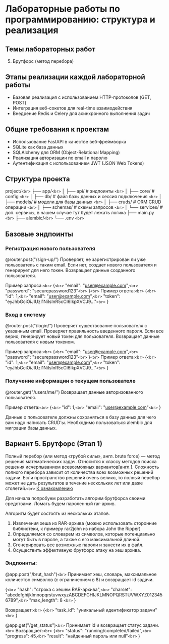 # Лабораторные работы по программированию: структура и реализация

## Темы лабораторных работ

5. Брутфорс (метод перебора)

## Этапы реализации каждой лабораторной работы

* Базовая реализация с использованием HTTP-протоколов (GET, POST)
* Интеграция веб-сокетов для real-time взаимодействия
* Внедрение Redis и Celery для асинхронного выполнения задач

## Общие требования к проектам

- Использование FastAPI в качестве веб-фреймворка
- SQLite как база данных
- SQLAlchemy для ORM (Object-Relational Mapping)
- Реализация авторизации по email и паролю
- Аутентификация с использованием JWT (JSON Web Tokens)

## Структура проекта

project/`<br>`
├── app/`<br>`
│   ├── api/           # эндпоинты `<br>`
│   ├── core/          # config `<br>`
│   ├── db/            # файл базы данных и сессия подключения `<br>`
│   ├── models/        # модели для базы данных `<br>`
│   ├── cruds/         # ORM CRUD операции `<br>`
│   ├── schemas/       # схемы запросов `<br>`
│   └── services/      # доп. сервисы, в нашем случае тут будет лежать логика
├── main.py `<br>`
├── alembic/`<br>`
└── .env `<br>`

## Базовые эндпоинты

### Регистрация нового пользователя

@router.post("/sign-up/")
Проверяет, не зарегистрирован ли уже пользователь с таким email.
Если нет, создает нового пользователя и генерирует для него токен.
Возвращает данные созданного пользователя.

Пример запроса:`<br>`
{`<br>`
"email": "user@example.com",`<br>`
"password": "securepassword123"`<br>`
}`<br>`
Пример ответа:`<br>`
{`<br>`
"id": 1,`<br>`
"email": "user@example.com",`<br>`
"token": "eyJhbGciOiJIUzI1NiIsInR5cCI6IkpXVCJ9..."`<br>`
}

### Вход в систему

@router.post("/login/")
Проверяет существование пользователя с указанным email.
Проверяет правильность введенного пароля.
Если все верно, генерирует новый токен для пользователя.
Возвращает данные пользователя с новым токеном.

Пример запроса:`<br>`
{`<br>`
"email": "user@example.com",`<br>`
"password": "securepassword123"`<br>`
}`<br>`
Пример ответа:`<br>`
{`<br>`
"id": 1,`<br>`
"email": "user@example.com",`<br>`
"token": "eyJhbGciOiJIUzI1NiIsInR5cCI6IkpXVCJ9..."`<br>`
}

### Получение информации о текущем пользователе

@router.get("/users/me/")
Возвращает данные авторизованного пользователя.

Пример ответа:`<br>`
{`<br>`
"id": 1,`<br>`
"email": "user@example.com"`<br>`
}

Данные о пользователе должны сохраняться в базу данных для чего вам надо написать CRUD'ы.
Необходимо пользоваться alembic для миграции базы данных.

## Вариант 5. Брутфорс (Этап 1)

Полный перебор (или метод «грубой силы», англ. brute force) — метод решения математических задач. Относится к классу методов поиска решения исчерпыванием всевозможных вариантов[англ.]. Сложность полного перебора зависит от количества всех возможных решений задачи. Если пространство решений очень велико, то полный перебор может не дать результатов в течение нескольких лет или даже столетий.`<br>`
[К ознакомлению](https://habr.com/ru/companies/otus/articles/846872/)

Для начала попробуем разработать алгорим брутфорса
своими средствами.
Ломать будем пароленный rar-архив.

Алгоритм будет состоять из нескольких этапов.

1) Извлечения хеша из RAR-архива (можно использовать сторонние библиотеки, к примеру rar2john из набора John the Ripper)
2) Определяемся со словарем из символов, которые потенциально могут быть в пароле, а также с его максимальной длиной.
3) Сгенерировать все возможные пароли и занести их в файл.
4) Осуществить эффективную брутфорс атаку на хеш архива.

### Эндпоинты:

@app.post("/brut_hash")`<br>`
Принимает хеш, словарь, максимальное количество символов (с ограничением в 8) и возвращает id задачи.

{`<br>`
  "hash": "строка с хешем RAR-архива",`<br>`
  "charset": "abcdefghijklmnopqrstuvwxyzABCDEFGHIJKLMNOPQRSTUVWXYZ0123456789",`<br>`
  "max_length": 8 `<br>`
}

Возвращает:`<br>`
{`<br>`
  "task_id": "уникальный идентификатор задачи"`<br>`
}

@app.get("/get_status")`<br>`
Принимает id и возвращает статус задачи.`<br>`
Возвращает:`<br>`
{`<br>`
  "status": "running/completed/failed",`<br>`
  "progress": 45,`<br>`
  "result": "найденный пароль или null"`<br>`
}
